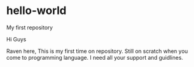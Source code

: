 # hello-world
My first repository

Hi Guys

Raven here, This is my first time on repository. Still on scratch when you come to programming language.
I need all your support and guidlines.
